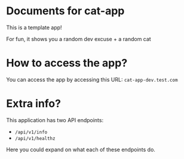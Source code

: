 # Documents for cat-app

This is a template app!

For fun, it shows you a random dev excuse + a random cat

# How to access the app?

You can access the app by accessing this URL: `cat-app-dev.test.com` 

# Extra info?

This application has two API endpoints:

- `/api/v1/info`
- `/api/v1/healthz`

Here you could expand on what each of these endpoints do.


